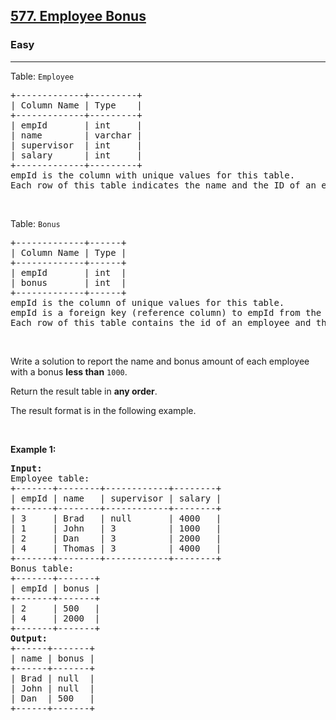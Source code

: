 <h2><a href="https://leetcode.com/problems/employee-bonus/solutions/?envType=study-plan-v2&envId=top-sql-50">577. Employee Bonus</a></h2><h3>Easy</h3><hr><p>Table: <code>Employee</code></p>

<pre>
+-------------+---------+
| Column Name | Type    |
+-------------+---------+
| empId       | int     |
| name        | varchar |
| supervisor  | int     |
| salary      | int     |
+-------------+---------+
empId is the column with unique values for this table.
Each row of this table indicates the name and the ID of an employee in addition to their salary and the id of their manager.
</pre>

<p>&nbsp;</p>

<p>Table: <code>Bonus</code></p>

<pre>
+-------------+------+
| Column Name | Type |
+-------------+------+
| empId       | int  |
| bonus       | int  |
+-------------+------+
empId is the column of unique values for this table.
empId is a foreign key (reference column) to empId from the Employee table.
Each row of this table contains the id of an employee and their respective bonus.
</pre>

<p>&nbsp;</p>

<p>Write a solution to report the name and bonus amount of each employee with a bonus <strong>less than</strong> <code>1000</code>.</p>

<p>Return the result table in <strong>any order</strong>.</p>

<p>The&nbsp;result format is in the following example.</p>

<p>&nbsp;</p>
<p><strong class="example">Example 1:</strong></p>

<pre>
<strong>Input:</strong> 
Employee table:
+-------+--------+------------+--------+
| empId | name   | supervisor | salary |
+-------+--------+------------+--------+
| 3     | Brad   | null       | 4000   |
| 1     | John   | 3          | 1000   |
| 2     | Dan    | 3          | 2000   |
| 4     | Thomas | 3          | 4000   |
+-------+--------+------------+--------+
Bonus table:
+-------+-------+
| empId | bonus |
+-------+-------+
| 2     | 500   |
| 4     | 2000  |
+-------+-------+
<strong>Output:</strong> 
+------+-------+
| name | bonus |
+------+-------+
| Brad | null  |
| John | null  |
| Dan  | 500   |
+------+-------+
</pre>
